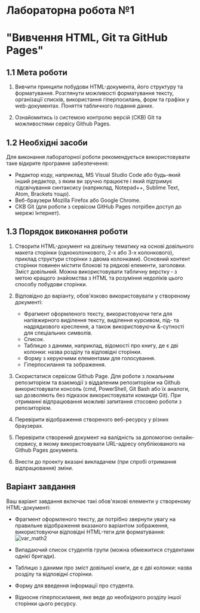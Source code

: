 # Лабораторна робота №1 
# "Вивчення HTML, Git та GitHub Pages"

## 1.1 Мета роботи

1. Вивчити принципи побудови HTML-документа, його структуру та форматування. Розглянути можливості форматування тексту, організації списків, використання гіперпосилань, форм та графіки у web-документах. Поняття табличного подання даних.

2. Ознайомитись із системою контролю версій (CКВ) Git та можливостями сервісу Github Pages.

## 1.2 Необхідні засоби

Для виконання лабораторної роботи рекомендується використовувати таке відкрите програмне забезпечення:

-   Редактор коду, наприклад, MS Visual Studio Code або будь-який інший редактор, з яким ви зручно працюєте і який підтримує підсвічування синтаксису (наприклад, Notepad++, Sublime Text, Atom, Brackets тощо).
-   Веб-браузери Mozilla Firefox або Google Chrome.
-   СКВ Git (для роботи з сервісом GitHub Pages потрібен доступ до мережі Інтернет).

## 1.3 Порядок виконання роботи

1. Створити HTML-документ на довільну тематику на основі довільного макета сторінки (одноколонкового, 2-х або 3-х колонкового), приклад структури сторінки з двома колонками). Основний контент сторінки повинен містити блокові та рядкові елементи, заголовки. Зміст довільний. Можна використовувати табличну верстку ‐ з метою кращого знайомства з HTML та розуміння недоліків цього способу побудови сторінки. 

2. Відповідно до варіанту, обов'язково використовувати у створеному документі:

    - Фрагмент оформленого тексту, використовуючи теги для напівжирного виділення тексту, виділення курсивом, під- та надрядкового креслення, а також використовуючи &-сутності для спеціальних символів.
    - Список.
    - Таблицю з даними, наприклад, відомості про книгу, де є дві колонки: назва розділу та відповідні сторінки.
    - Форму з керуючими елементами для голосування.
    - Гіперпосилання та зображення.

3. Скористатися сервісом Github Page. Для роботи з локальним репозиторієм та взаємодії з віддаленим репозиторієм на Github використовувати консоль (cmd, PowerShell, Git Bash або їх аналоги, що дозволяють без підказок використовувати команди Git). При отриманні відпрацювання можливі запитання стосовно роботи з репозиторієм.

4. Перевірити відображення створеного веб-ресурсу у різних браузерах.

5. Перевірити створений документ на валідність за допомогою онлайн-сервису, в якому використовувати URL-адресу опублікованого на Github Pages документа.

6. Внести до проекту вказані викладачем (при спробі отримання відпрацювання) зміни.

## Варіант завдання

Ваш варіант завдання включає такі обов'язкові елементи у створеному HTML-документі:

-   Фрагмент оформленого тексту, де потрібно звернути увагу на правильне відображення вказаного варіантом зображення, використовуючи відповідні HTML-теги для форматування: ![var_math2](https://github.com/int-tech-kmakieiev/lw-1/assets/145360919/97959405-6992-4803-825a-9aab61f7cc7e)

-   Випадаючий список студентів групи (можна обмежитися студентами однієї бригади).
-   Таблицю з даними про зміст довільної книги, де є дві колонки: назва розділу та відповідні сторінки.
-   Форму для введення інформації про студента.
-   Відносне гіперпосилання, яке веде до необхідного розділу іншої сторінки цього ресурсу.
